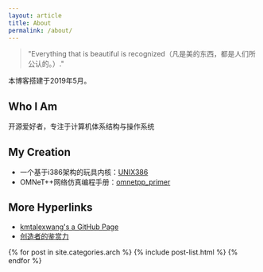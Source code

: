 ```yaml
---
layout: article
title: About
permalink: /about/
---
```


>"Everything that is beautiful is recognized（凡是美的东西，都是人们所公认的。）."

本博客搭建于2019年5月。

## Who I Am ##

开源爱好者，专注于计算机体系结构与操作系统

## My Creation ##

- 一个基于i386架构的玩具内核：[UNIX386](https://github.com/wangrongwei/UNIX386)
- OMNeT++网络仿真编程手册：[omnetpp_primer](https://github.com/wangrongwei/omnetpp_primer)

## More Hyperlinks ##

- [kmtalexwang's a GitHub Page](https://kmtalexwang.github.io/)
- [创造者的鉴赏力](http://daiyuwen.freeshell.org/gb/taste/taste.html)

<div class="tiles">
{% for post in site.categories.arch %}
	{% include post-list.html %}
{% endfor %}
</div><!-- /.tiles -->


